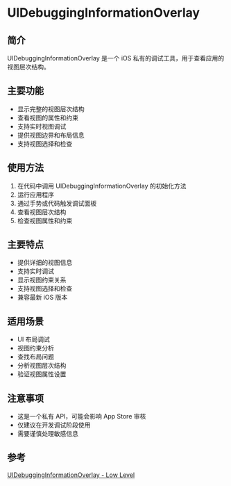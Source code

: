 # UIDebuggingInformationOverlay

## 简介
UIDebuggingInformationOverlay 是一个 iOS 私有的调试工具，用于查看应用的视图层次结构。

## 主要功能
- 显示完整的视图层次结构
- 查看视图的属性和约束
- 支持实时视图调试
- 提供视图边界和布局信息
- 支持视图选择和检查

## 使用方法
1. 在代码中调用 UIDebuggingInformationOverlay 的初始化方法
2. 运行应用程序
3. 通过手势或代码触发调试面板
4. 查看视图层次结构
5. 检查视图属性和约束

## 主要特点
- 提供详细的视图信息
- 支持实时调试
- 显示视图约束关系
- 支持视图选择和检查
- 兼容最新 iOS 版本

## 适用场景
- UI 布局调试
- 视图约束分析
- 查找布局问题
- 分析视图层次结构
- 验证视图属性设置

## 注意事项
- 这是一个私有 API，可能会影响 App Store 审核
- 仅建议在开发调试阶段使用
- 需要谨慎处理敏感信息

## 参考
[UIDebuggingInformationOverlay - Low Level](http://ryanipete.com/blog/ios/swift/objective-c/uidebugginginformationoverlay/)
